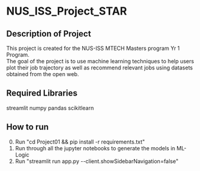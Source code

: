 # NUS_ISS_Project_STAR

## Description of Project
This project is created for the NUS-ISS MTECH Masters program Yr 1 Program. \
The goal of the project is to use machine learning techniques to help users plot their job trajectory as well as recommend relevant jobs using datasets obtained from the open web.

## Required Libraries
streamlit
numpy
pandas
scikitlearn

## How to run
0. Run "cd Project01 && pip install -r requirements.txt"
1. Run through all the jupyter notebooks to generate the models in ML-Logic
2. Run "streamlit run app.py --client.showSidebarNavigation=false"
